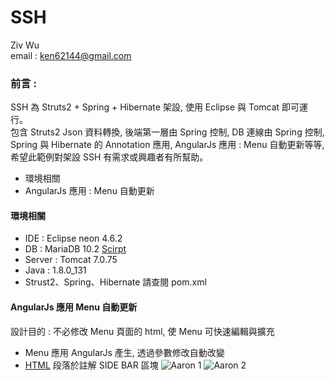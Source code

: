 # SSH

Ziv Wu
 <br/> email : ken62144@gmail.com
 
### 前言 : ### 
  SSH 為 Struts2 + Spring + Hibernate 架設, 使用 Eclipse 與 Tomcat 即可運行。
  <br/>包含 Struts2 Json 資料轉換, 後端第一層由 Spring 控制, DB 連線由 Spring 控制, 
  <br/>Spring 與 Hibernate 的 Annotation 應用, AngularJs 應用 : Menu 自動更新等等,
  <br/>希望此範例對架設 SSH 有需求或興趣者有所幫助。
  + 環境相關
  + AngularJs 應用  : Menu 自動更新
#### 環境相關  ####
+ IDE : Eclipse neon 4.6.2
+ DB : MariaDB 10.2 [Scirpt](https://github.com/Zivpp/SSH/blob/master/ssh/src/main/resources/txt/script/scirpt.txt)
+ Server : Tomcat 7.0.75
+ Java : 1.8.0_131
+ Strust2、Spring、Hibernate 請查閱 pom.xml
#### AngularJs 應用  Menu 自動更新 ####
設計目的 : 不必修改 Menu 頁面的 html, 使 Menu 可快速編輯與擴充
+ Menu 應用 AngularJs 產生, 透過參數修改自動改變
+ [HTML](https://github.com/Zivpp/SSH/blob/master/ssh/src/main/webapp/pages/hall.html) 段落於註解 SIDE BAR 區塊
![Aaron 1](https://github.com/Zivpp/SSH/blob/master/ssh/src/main/resources/txt/markdown/004.jpg)
![Aaron 2](https://github.com/Zivpp/SSH/blob/master/ssh/src/main/resources/txt/markdown/002.jpg)



